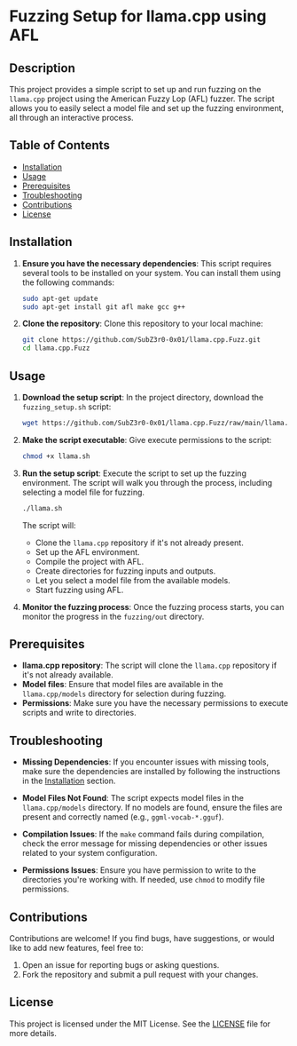 # Fuzzing Setup for llama.cpp using AFL

## Description
This project provides a simple script to set up and run fuzzing on the `llama.cpp` project using the American Fuzzy Lop (AFL) fuzzer. The script allows you to easily select a model file and set up the fuzzing environment, all through an interactive process.

## Table of Contents
- [Installation](#installation)
- [Usage](#usage)
- [Prerequisites](#prerequisites)
- [Troubleshooting](#troubleshooting)
- [Contributions](#contributions)
- [License](#license)

## Installation

1. **Ensure you have the necessary dependencies**:
    This script requires several tools to be installed on your system. You can install them using the following commands:

    ```bash
    sudo apt-get update
    sudo apt-get install git afl make gcc g++
    ```

2. **Clone the repository**:
    Clone this repository to your local machine:

    ```bash
    git clone https://github.com/SubZ3r0-0x01/llama.cpp.Fuzz.git
    cd llama.cpp.Fuzz
    ```

## Usage

1. **Download the setup script**:
    In the project directory, download the `fuzzing_setup.sh` script:

    ```bash
    wget https://github.com/SubZ3r0-0x01/llama.cpp.Fuzz/raw/main/llama.sh
    ```

2. **Make the script executable**:
    Give execute permissions to the script:

    ```bash
    chmod +x llama.sh
    ```

3. **Run the setup script**:
    Execute the script to set up the fuzzing environment. The script will walk you through the process, including selecting a model file for fuzzing.

    ```bash
    ./llama.sh
    ```

    The script will:
    - Clone the `llama.cpp` repository if it's not already present.
    - Set up the AFL environment.
    - Compile the project with AFL.
    - Create directories for fuzzing inputs and outputs.
    - Let you select a model file from the available models.
    - Start fuzzing using AFL.

4. **Monitor the fuzzing process**:
    Once the fuzzing process starts, you can monitor the progress in the `fuzzing/out` directory.

## Prerequisites

- **llama.cpp repository**: The script will clone the `llama.cpp` repository if it's not already available.
- **Model files**: Ensure that model files are available in the `llama.cpp/models` directory for selection during fuzzing.
- **Permissions**: Make sure you have the necessary permissions to execute scripts and write to directories.

## Troubleshooting

- **Missing Dependencies**:
  If you encounter issues with missing tools, make sure the dependencies are installed by following the instructions in the [Installation](#installation) section.

- **Model Files Not Found**:
  The script expects model files in the `llama.cpp/models` directory. If no models are found, ensure the files are present and correctly named (e.g., `ggml-vocab-*.gguf`).

- **Compilation Issues**:
  If the `make` command fails during compilation, check the error message for missing dependencies or other issues related to your system configuration.

- **Permissions Issues**:
  Ensure you have permission to write to the directories you're working with. If needed, use `chmod` to modify file permissions.

## Contributions

Contributions are welcome! If you find bugs, have suggestions, or would like to add new features, feel free to:
1. Open an issue for reporting bugs or asking questions.
2. Fork the repository and submit a pull request with your changes.

## License

This project is licensed under the MIT License. See the [LICENSE](LICENSE) file for more details.
